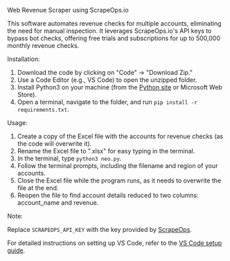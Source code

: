 Web Revenue Scraper using ScrapeOps.io

This software automates revenue checks for multiple accounts, eliminating the need for manual inspection. It leverages ScrapeOps.io's API keys to bypass bot checks, offering free trials and subscriptions for up to 500,000 monthly revenue checks.

Installation:

1. Download the code by clicking on "Code" -> "Download Zip."
2. Use a Code Editor (e.g., VS Code) to open the unzipped folder.
3. Install Python3 on your machine (from the [Python site](https://www.python.org/downloads/) or Microsoft Web Store).
4. Open a terminal, navigate to the folder, and run `pip install -r requirements.txt`.

Usage:

1. Create a copy of the Excel file with the accounts for revenue checks (as the code will overwrite it).
2. Rename the Excel file to ".xlsx" for easy typing in the terminal.
3. In the terminal, type `python3 neo.py`.
4. Follow the terminal prompts, including the filename and region of your accounts.
5. Close the Excel file while the program runs, as it needs to overwrite the file at the end.
6. Reopen the file to find account details reduced to two columns: account_name and revenue.

Note:

Replace `SCRAPEOPS_API_KEY` with the key provided by [ScrapeOps](https://scrapeops.io/).

For detailed instructions on setting up VS Code, refer to the [VS Code setup guide](https://code.visualstudio.com/docs/setup/windows).
